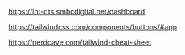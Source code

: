 https://int-dts.smbcdigital.net/dashboard

https://tailwindcss.com/components/buttons/#app

https://nerdcave.com/tailwind-cheat-sheet